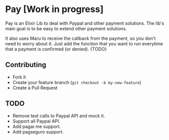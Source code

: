 Pay [Work in progress]
===

Pay is an Elixir Lib to deal with Paypal and other payment solutions. The lib's main goal is to be easy to extend other payment solutions.

It also uses Maru to receive the callback from the payment, so you don't need to worry about it. Just add the function that you want to run everytime that a payment is confirmed (or denied). {TODO}


Contributing
------------

  * Fork it
  * Create your feature branch (`git checkout -b my-new-feature`)
  * Create a Pull Request

TODO
---
* Remove test calls to Paypal API and mock it.
* Support all Paypal API.
* Add pagar.me support.
* Add pagseguro support.

